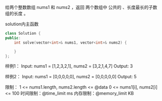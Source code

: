 给两个整数数组 nums1 和 nums2 ，返回 两个数组中 公共的 、长度最长的子数组的长度 。

solution内主函数
```cpp
class Solution {
public:
    int solve(vector<int>& nums1, vector<int>& nums2) {

    }
};
```

样例1：
Input: nums1 = [1,2,3,2,1], nums2 = [3,2,1,4,7]
Output: 3

样例2：
Input: nums1 = [0,0,0,0,0], nums2 = [0,0,0,0,0]
Output: 5

限制：
1 <= nums1.length, nums2.length <= @data
0 <= nums1[i], nums2[i] <= 100
时间限制：@time_limit ms
内存限制：@memory_limit KB